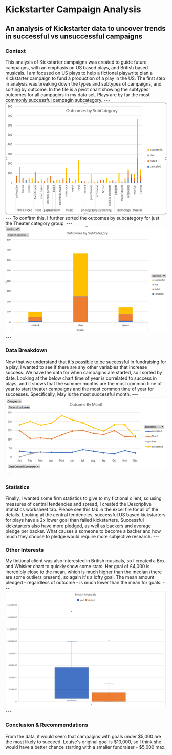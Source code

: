 # Kickstarter Campaign Analysis
## An analysis of Kickstarter data to uncover trends in successful vs unsuccessful campaigns
### Context
This analysis of Kickstarter campaigns was created to guide future campaigns, with an emphasis on US based plays, and British based musicals.
I am focused on US plays to help a fictional playwrite plan a Kickstarter campaign to fund a production of a play in the US. The first step in analysis was breaking down the types and subtypes of campaigns, and sorting by outcome. In the file is a pivot chart showing the subtypes' outcomes for all campagins in my data set. Plays are by far the most commonly successful campagin subcategory. ---
![Visualization of Campaigns by Subcategory](https://github.com/caseykotowski/Kickstarter-Analysis/blob/main/Kickstarter%20Outcomes%20by%20SubCategory.PNG "Outcomes by Subcategory")---
To confirm this, I further sorted the outcomes by subcategory for just the Theater category group. 
---![Visualization of Campaigns by Theater Subcategory](https://github.com/caseykotowski/Kickstarter-Analysis/blob/main/Kickstarter%20Outcomes%20by%20Theater%20Subcategory.png "Outcomes by Theater Subcategory")---

### Data Breakdown
Now that we understand that it's possible to be successful in fundraising for a play, I wanted to see if there are any other variables that increase success. We have the data for when campagins are started, so I sorted by date. Looking at the below chart time of year is correlated to success in plays, and it shows that the summer months are the most common time of year to start theater campaigns and the most common time of year for successes. Specifically, May is the most successful month. 
---![Campagin Outcomes by Month](https://github.com/caseykotowski/Kickstarter-Analysis/blob/main/Kickstarter%20Outcomes%20by%20Month.png "Outcomes for Plays by Month")---


### Statistics
Finally, I wanted some firm statistics to give to my fictional client, so using measures of central tendencies and spread, I created the Descriptive Statistics worksheet tab. Please see this tab in the excel file for all of the details. Looking at the central tendencies, successful US based kickstarters for plays have a 2x lower goal than failed kickstarters. Successful kickstarters also have more pledged, as well as backers and average pledge per backer. What causes a someone to become a backer and how much they choose to pledge would require more subjective research. ---
### Other Interests
My fictional client was also interested in British musicals, so I created a Box and Whisker chart to quickly show some stats. Her goal of £4,000 is incredibly close to the mean, which is much higher than the median (there are some outliers present), so again it's a lofty goal. The mean amount pledged - regardless of outcome - is much lower than the mean for goals. 
---![British Musical Funding](https://github.com/caseykotowski/Kickstarter-Analysis/blob/main/British%20Musicals%20Box%20and%20Whisker%20Chart.png "British Musicals")---


### Conclusion & Recommendations
From the data, it would seem that campagins with goals under $5,000 are the most likely to succeed. Louise's original goal is $10,000, so I think she would have a better chance starting with a smaller fundraiser - $5,000 max.  
